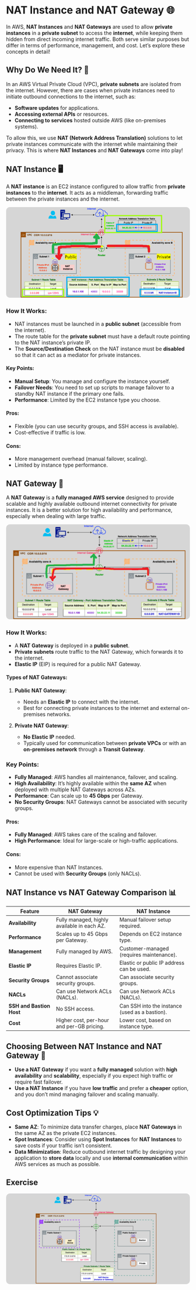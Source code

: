 # **NAT Instance and NAT Gateway** 🌐

In AWS, **NAT Instances** and **NAT Gateways** are used to allow **private instances** in a **private subnet** to access the **internet**, while keeping them hidden from direct incoming internet traffic. Both serve similar purposes but differ in terms of performance, management, and cost. Let’s explore these concepts in detail!

## **Why Do We Need It?** 🧐

In an AWS Virtual Private Cloud (VPC), **private subnets** are isolated from the internet. However, there are cases when private instances need to initiate outbound connections to the internet, such as:

- **Software updates** for applications.
- **Accessing external APIs** or resources.
- **Connecting to services** hosted outside AWS (like on-premises systems).

To allow this, we use **NAT (Network Address Translation)** solutions to let private instances communicate with the internet while maintaining their privacy. This is where **NAT Instances** and **NAT Gateways** come into play!

## **NAT Instance** 🖥️

A **NAT instance** is an EC2 instance configured to allow traffic from **private instances** to the **internet**. It acts as a middleman, forwarding traffic between the private instances and the internet.

<div align="center">
  <img src="images/nat-instance.png" alt="NAT Instance Diagram" style="border-radius:10px;">
</div>

### **How It Works:**

- NAT instances must be launched in a **public subnet** (accessible from the internet).
- The route table for the **private subnet** must have a default route pointing to the NAT instance’s private IP.
- The **Source/Destination Check** on the NAT instance must be **disabled** so that it can act as a mediator for private instances.

#### **Key Points:**

- **Manual Setup**: You manage and configure the instance yourself.
- **Failover Needs**: You need to set up scripts to manage failover to a standby NAT instance if the primary one fails.
- **Performance**: Limited by the EC2 instance type you choose.

#### **Pros:**

- Flexible (you can use security groups, and SSH access is available).
- Cost-effective if traffic is low.

#### **Cons:**

- More management overhead (manual failover, scaling).
- Limited by instance type performance.

## **NAT Gateway** 🌉

A **NAT Gateway** is a **fully managed AWS service** designed to provide scalable and highly available outbound internet connectivity for private instances. It is a better solution for high availability and performance, especially when dealing with large traffic.

<div align="center">
  <img src="images/nat-gateway.png" alt="NAT Gateway Diagram" style="border-radius:10px;">
</div>

### **How It Works:**

- A **NAT Gateway** is deployed in a **public subnet**.
- **Private subnets** route traffic to the NAT Gateway, which forwards it to the internet.
- **Elastic IP** (EIP) is required for a public NAT Gateway.

#### **Types of NAT Gateways:**

1. **Public NAT Gateway**:

   - Needs an **Elastic IP** to connect with the internet.
   - Best for connecting private instances to the internet and external on-premises networks.

2. **Private NAT Gateway**:
   - **No Elastic IP** needed.
   - Typically used for communication between **private VPCs** or with an **on-premises network** through a **Transit Gateway**.

### **Key Points:**

- **Fully Managed**: AWS handles all maintenance, failover, and scaling.
- **High Availability**: It’s highly available within the **same AZ** when deployed with multiple NAT Gateways across AZs.
- **Performance**: Can scale up to **45 Gbps** per Gateway.
- **No Security Groups**: NAT Gateways cannot be associated with security groups.

#### **Pros:**

- **Fully Managed**: AWS takes care of the scaling and failover.
- **High Performance**: Ideal for large-scale or high-traffic applications.

#### **Cons:**

- More expensive than NAT Instances.
- Cannot be used with **Security Groups** (only NACLs).

## **NAT Instance vs NAT Gateway Comparison** 📊

| **Feature**              | **NAT Gateway**                             | **NAT Instance**                               |
| ------------------------ | ------------------------------------------- | ---------------------------------------------- |
| **Availability**         | Fully managed, highly available in each AZ. | Manual failover setup required.                |
| **Performance**          | Scales up to 45 Gbps per Gateway.           | Depends on EC2 instance type.                  |
| **Management**           | Fully managed by AWS.                       | Customer-managed (requires maintenance).       |
| **Elastic IP**           | Requires Elastic IP.                        | Elastic or public IP address can be used.      |
| **Security Groups**      | Cannot associate security groups.           | Can associate security groups.                 |
| **NACLs**                | Can use Network ACLs (NACLs).               | Can use Network ACLs (NACLs).                  |
| **SSH and Bastion Host** | No SSH access.                              | Can SSH into the instance (used as a bastion). |
| **Cost**                 | Higher cost, per-hour and per-GB pricing.   | Lower cost, based on instance type.            |

## **Choosing Between NAT Instance and NAT Gateway** 🏁

- **Use a NAT Gateway** if you want a **fully managed** solution with **high availability** and **scalability**, especially if you expect high traffic or require fast failover.
- **Use a NAT Instance** if you have **low traffic** and prefer a **cheaper** option, and you don’t mind managing failover and scaling manually.

## **Cost Optimization Tips** 💡

- **Same AZ**: To minimize data transfer charges, place **NAT Gateways** in the same AZ as the private EC2 instances.
- **Spot Instances**: Consider using **Spot Instances** for **NAT Instances** to save costs if your traffic isn’t consistent.
- **Data Minimization**: Reduce outbound internet traffic by designing your application to **store data** locally and use **internal communication** within AWS services as much as possible.

## **Exercise**

<div align="center">
  <img src="images/nat-instance-and-nat-gateway-lab.png" alt="NAT Instance and Nat Gateway Lab" style="border-radius:10px;">
</div>
